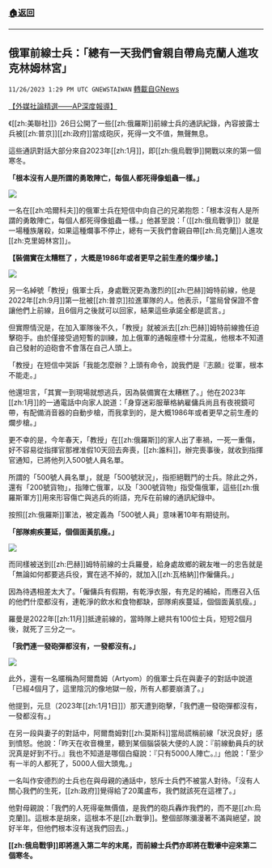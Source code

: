 ###  [:house:返回](README.md)
---


## 俄軍前線士兵：「總有一天我們會親自帶烏克蘭人進攻克林姆林宮」
`11/26/2023 1:29 PM UTC GNEWSTAIWAN` [轉載自GNews](https://gnews.org/articles/2039218)

[【外媒社論精選——AP深度報導】](https://apnews.com/article/ukraine-war-russian-soldiers-intercepted-audio-d2418788051731a32689feb821cd29ec) 

  

  

《[[zh:美聯社]]》26日公開了一些[[zh:俄羅斯]]前線士兵的通訊紀錄，內容披露士兵被[[zh:普京]][[zh:政府]]當成砲灰，死得一文不值，無聲無息。

  

這些通訊對話大部分來自2023年[[zh:1月]]，即[[zh:俄烏戰爭]]開戰以來的第一個寒冬。

  

**「根本沒有人是所謂的勇敢陣亡，每個人都死得像蛆蟲一樣。」**

![](ipfs://QmXBEFkwJMNb9JnjR3PjSv9zi8NvDCcRfYHH5GxBQ86dah?.png)

  

一名在[[zh:哈爾科夫]]的俄軍士兵在短信中向自己的兄弟抱怨：「根本沒有人是所謂的勇敢陣亡，每個人都死得像蛆蟲一樣。」他甚至說：「（[[zh:俄烏戰爭]]）就是一場種族屠殺，如果這種爛事不停止，總有一天我們會親自帶[[zh:烏克蘭]]人進攻[[zh:克里姆林宮]]」。

**【裝備實在太糟糕了 ，大概是1986年或者更早之前生產的爛步槍。】**


![](ipfs://Qmb9W7SMYNedfvFobJx8DJkqzpQStR9k85LAdcDLvGwSuA?.png)


另一名綽號「教授」俄軍士兵，身處戰況更為激烈的[[zh:巴赫]]姆特前線，他是2022年[[zh:9月]]第一批被[[zh:普京]]拉進軍隊的人。他表示，「當局曾保證不會讓他們上前線，且6個月之後就可以回家，結果這些承諾全都是謊言。」

  

但實際情況是，在加入軍隊後不久，「教授」就被派去[[zh:巴赫]]姆特前線擔任迫擊砲手。由於僅接受過短暫的訓練，加上俄軍的通報座標十分混亂，他根本不知道自己發射的迫砲會不會落在自己人頭上。

  

「教授」在短信中哭訴「我能怎麼辦？上頭有命令，說我們是『志願』從軍，根本不能走。」

  

他還坦言，「其實一到現場就想逃兵，因為裝備實在太糟糕了。」他在2023年[[zh:1月]]的一通電話中向家人說道：「身穿迷彩服華格納雇傭兵尚且有夜視鏡可帶，有配備消音器的自動步槍，而我拿到的，是大概1986年或者更早之前生產的爛步槍。」

  

更不幸的是，今年春天，「教授」在[[zh:俄羅斯]]的家人出了車禍，一死一重傷，好不容易從指揮官那裡准假10天回去奔喪，[[zh:誰料]]，辦完喪事後，就收到指揮官通知，已將他列入500號人員名單。

  

所謂的「500號人員名單」，就是「500號狀況」，指拒絕戰鬥的士兵。除此之外，還有「200號貨物」，指陣亡俄軍，以及「300號貨物」指受傷俄軍，這些[[zh:俄羅斯軍方]]用來形容傷亡與逃兵的術語，充斥在前線的通訊紀錄中。

  

按照[[zh:俄羅斯]]軍法，被定義為「500號人員」意味著10年有期徒刑。

  

**「部隊痢疾蔓延，個個面黃肌瘦。」**

  
![](ipfs://QmSBPVzBGLUyHeQiJayxA7UU8ScApqLQtz9H6os7YLNEDJ?.png)


而同樣被送到[[zh:巴赫]]姆特前線的士兵羅曼，給身處故鄉的親友唯一的忠告就是「無論如何都要逃兵役，實在逃不掉的，就加入[[zh:瓦格納]]作僱傭兵。」

  

因為待遇相差太大了。「僱傭兵有假期，有乾淨衣服，有充足的補給，而應召入伍的他們什麼都沒有，連乾淨的飲水和食物都缺，部隊痢疾蔓延，個個面黃肌瘦。」

  

羅曼是2022年[[zh:11月]]抵達前線的，當時隊上總共有100位士兵，短短2個月後，就死了三分之一。

  

**「我們連一發砲彈都沒有，一發都沒有。」**

  

![](ipfs://QmeXkXczMNR5RhDEgbUy4j2zrNi1WwGy2g7nBMz5wLmV3Q?.png)

此外，還有一名暱稱為阿爾喬姆（Artyom）的俄軍士兵在與妻子的對話中說道「已經4個月了，這里陰沉的像地獄一般，所有人都要崩潰了。」

  

他提到，元旦（2023年[[zh:1月1日]]）那天遭到砲擊，「我們連一發砲彈都沒有，一發都沒有。」

  

  

在另一段與妻子的對話中，阿爾喬姆對[[zh:莫斯科]]當局謊稱前線「狀況良好」感到憤怒。他說：「昨天在收音機里，聽到某個腦袋裝大便的人說：『前線動員兵的狀況真是好到不行。』我也不知道是哪個白癡說：『只有5000人陣亡。』」他說：「至少有一半的人都死了，5000人個大頭鬼。」

  

一名叫作安德烈的士兵也在與母親的通話中，怒斥士兵們不被當人對待。「沒有人關心我們的生死，[[zh:政府]]覺得給了20萬盧布，我們就該死在這裡了。」

  

他對母親說：「我們的人死得毫無價值，是我們的砲兵轟炸我們的，而不是[[zh:烏克蘭]]。這根本是胡來，這根本不是[[zh:戰爭]]。整個部隊瀰漫著不滿與絕望，說好半年，但他們根本沒有送我們回去。」

  

**[[zh:俄烏戰爭]]即將進入第二年的末尾，而前線士兵們亦即將在戰壕中迎來第二個寒冬。**
